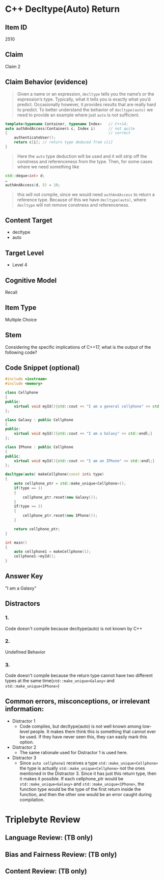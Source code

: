 # C++ Decltype(Auto) Return

## Item ID
2510

## Claim
Claim 2

## Claim Behavior (evidence)
> Given a name or an expression, `decltype` tells you the name’s or the expression’s type. Typically, what it tells you is exactly what you’d predict. Occasionally however, it provides results that are really hard to predict.
> To better understand the behavior of `decltype(auto)` we need to provide an example where just `auto` is not sufficient.
> 
```cpp
template<typename Container, typename Index>   // C++14;
auto authAndAccess(Container& c, Index i)      // not quite
{                                              // correct
    authenticateUser();
    return c[i]; // return type deduced from c[i]
}
```

> Here the `auto` type deduction will be used and it will strip off the constness and referenceness from the type. Then, for some cases where we need something like
```cpp
std::deque<int> d;
…
authAndAccess(d, 5) = 10;
```

> this will not compile, since we would need `authAndAccess` to return a reference type. Because of this we have `decltype(auto)`, where `decltype` will not remove constness and referenceness.


## Content Target
- decltype
- auto

## Target Level
- Level 4

## Cognitive Model
Recall

## Item Type
Multiple Choice

## Stem
Considering the specific implications of C++17, what is the output of the following code?

## Code Snippet (optional)
```cpp
#include <iostream>
#include <memory>

class Cellphone
{
public:
    virtual void myId(){std::cout << "I am a general cellphone" << std::endl;}
};

class Galaxy : public Cellphone
{
public:
    virtual void myId(){std::cout << "I am a Galaxy" << std::endl;}
};

class IPhone : public Cellphone
{
public:
    virtual void myId(){std::cout << "I am an IPhone" << std::endl;}
};

decltype(auto) makeCellphone(const int& type)
{
    auto cellphone_ptr = std::make_unique<Cellphone>();    
    if(type == 1)
    {
        cellphone_ptr.reset(new Galaxy());
    }
    if(type == 2)
    {
        cellphone_ptr.reset(new IPhone());
    }

    return cellphone_ptr;
}

int main()
{
    auto cellphone1 = makeCellphone(1);
    cellphone1->myId();
}
```

## Answer Key
"I am a Galaxy"

## Distractors
### 1.
Code doesn't compile because decltype(auto) is not known by C++

### 2.
Undefined Behavior

### 3.
Code doesn't compile because the return type cannot have two different types at the same time(`std::make_unique<Galaxy>` and `std::make_unique<IPhone>`)

## Common errors, misconceptions, or irrelevant information:
- Distractor 1
    - Code compiles, but decltype(auto) is not well known among low-level people. It makes them think this is something that cannot ever be used. If they have never seen this, they can easily mark this option.
- Distractor 2
    - The same rationale used for Distractor 1 is used here.
- Distractor 3
    - Since `auto cellphone1` receives a type `std::make_unique<Cellphone>` the type is actually `std::make_unique<Cellphone>` not the ones mentioned in the Distractor 3. Since it has just this return type, then it makes it possible.
      If each cellphone_ptr would be `std::make_unique<Galaxy>` and `std::make_unique<IPhone>`, the function type would be the type of the first return inside the function, and then the other one would be an error caught during compilation.

# Triplebyte Review

## Language Review: (TB only)

## Bias and Fairness Review: (TB only)

## Content Review: (TB only)
